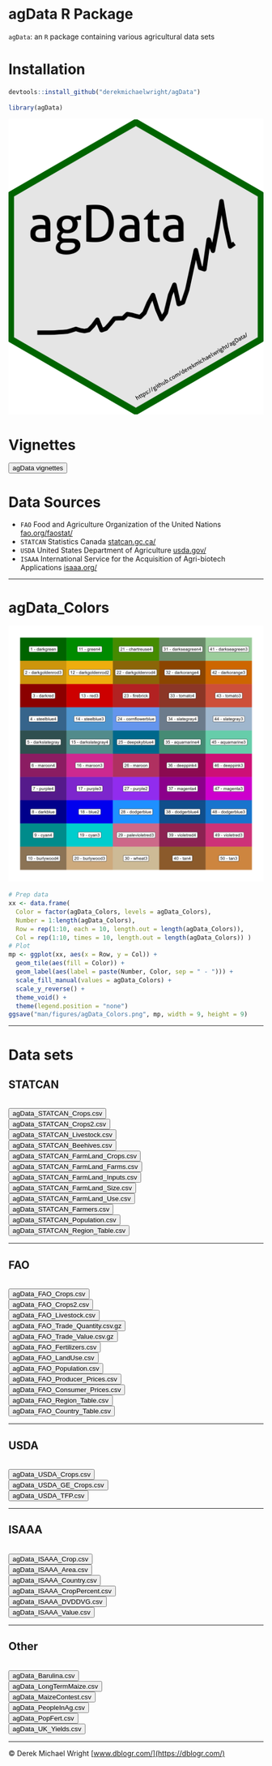 agData R Package
================

`agData`: an `R` package containing various agricultural data sets

# Installation

``` r
devtools::install_github("derekmichaelwright/agData")
```

``` r
library(agData)
```

![](man/figures/hex_agData.png)

# Vignettes

<a href="https://dblogr.com/#agdata">
<button class="btn btn-success"><i class="fas fa-chart-line"></i> agData vignettes</button>
</a>

# Data Sources

-   `FAO` Food and Agriculture Organization of the United Nations
    [fao.org/faostat/](www.fao.org/faostat/)
-   `STATCAN` Statistics Canada [statcan.gc.ca/](www.statcan.gc.ca/)
-   `USDA` United States Department of Agriculture
    [usda.gov/](www.usda.gov/)
-   `ISAAA` International Service for the Acquisition of Agri-biotech
    Applications [isaaa.org/](www.isaaa.org/)

------------------------------------------------------------------------

# agData_Colors

![](man/figures/agData_Colors.png)

``` r
# Prep data
xx <- data.frame(
  Color = factor(agData_Colors, levels = agData_Colors),
  Number = 1:length(agData_Colors),
  Row = rep(1:10, each = 10, length.out = length(agData_Colors)),
  Col = rep(1:10, times = 10, length.out = length(agData_Colors)) )
# Plot
mp <- ggplot(xx, aes(x = Row, y = Col)) +
  geom_tile(aes(fill = Color)) +
  geom_label(aes(label = paste(Number, Color, sep = " - "))) +
  scale_fill_manual(values = agData_Colors) +
  scale_y_reverse() +
  theme_void() +
  theme(legend.position = "none")
ggsave("man/figures/agData_Colors.png", mp, width = 9, height = 9)
```

------------------------------------------------------------------------

# Data sets

## STATCAN

<br>

<a href="Data/agData_STATCAN_Crops.csv">
<button class="btn btn-success"><i class="fa fa-save"></i> agData_STATCAN_Crops.csv</button>
</a>

<br>

<a href="Data/agData_STATCAN_Crops2.csv">
<button class="btn btn-success"><i class="fa fa-save"></i> agData_STATCAN_Crops2.csv</button>
</a>

<br>

<a href="Data/agData_STATCAN_Livestock.csv">
<button class="btn btn-success"><i class="fa fa-save"></i> agData_STATCAN_Livestock.csv</button>
</a>

<br>

<a href="Data/agData_STATCAN_Beehives.csv">
<button class="btn btn-success"><i class="fa fa-save"></i> agData_STATCAN_Beehives.csv</button>
</a>

<br>

<a href="Data/agData_STATCAN_FarmLand_Crops.csv">
<button class="btn btn-success"><i class="fa fa-save"></i> agData_STATCAN_FarmLand_Crops.csv</button>
</a>

<br>

<a href="Data/agData_STATCAN_FarmLand_Farms.csv">
<button class="btn btn-success"><i class="fa fa-save"></i> agData_STATCAN_FarmLand_Farms.csv</button>
</a>

<br>

<a href="Data/agData_STATCAN_FarmLand_Inputs.csv">
<button class="btn btn-success"><i class="fa fa-save"></i> agData_STATCAN_FarmLand_Inputs.csv</button>
</a>

<br>

<a href="Data/agData_STATCAN_FarmLand_Size.csv">
<button class="btn btn-success"><i class="fa fa-save"></i> agData_STATCAN_FarmLand_Size.csv</button>
</a>

<br>

<a href="Data/agData_STATCAN_FarmLand_Use.csv">
<button class="btn btn-success"><i class="fa fa-save"></i> agData_STATCAN_FarmLand_Use.csv</button>
</a>

<br>

<a href="Data/agData_STATCAN_Farmers.csv">
<button class="btn btn-success"><i class="fa fa-save"></i> agData_STATCAN_Farmers.csv</button>
</a>

<br>

<a href="Data/agData_STATCAN_Population.csv">
<button class="btn btn-success"><i class="fa fa-save"></i> agData_STATCAN_Population.csv</button>
</a>

<br>

<a href="Data/agData_STATCAN_Region_Table.csv">
<button class="btn btn-success"><i class="fa fa-save"></i> agData_STATCAN_Region_Table.csv</button>
</a>

------------------------------------------------------------------------

## FAO

<br>

<a href="Data/agData_FAO_Crops.csv">
<button class="btn btn-success"><i class="fa fa-save"></i> agData_FAO_Crops.csv</button>
</a>

<br>

<a href="Data/agData_FAO_Crops2.csv">
<button class="btn btn-success"><i class="fa fa-save"></i> agData_FAO_Crops2.csv</button>
</a>

<br>

<a href="Data/agData_FAO_Livestock.csv">
<button class="btn btn-success"><i class="fa fa-save"></i> agData_FAO_Livestock.csv</button>
</a>

<br>

<a href="Data/agData_FAO_Trade_Quantity.csv.gz">
<button class="btn btn-success"><i class="fa fa-save"></i> agData_FAO_Trade_Quantity.csv.gz</button>
</a>

<br>

<a href="Data/agData_FAO_Trade_Value.csv.gz">
<button class="btn btn-success"><i class="fa fa-save"></i> agData_FAO_Trade_Value.csv.gz</button>
</a>

<br>

<a href="Data/agData_FAO_Fertilizers.csv">
<button class="btn btn-success"><i class="fa fa-save"></i> agData_FAO_Fertilizers.csv</button>
</a>

<br>

<a href="Data/agData_FAO_LandUse.csv">
<button class="btn btn-success"><i class="fa fa-save"></i> agData_FAO_LandUse.csv</button>
</a>

<br>

<a href="Data/agData_FAO_Population.csv">
<button class="btn btn-success"><i class="fa fa-save"></i> agData_FAO_Population.csv</button>
</a>

<br>

<a href="Data/agData_FAO_Producer_Prices.csv">
<button class="btn btn-success"><i class="fa fa-save"></i> agData_FAO_Producer_Prices.csv</button>
</a>

<br>

<a href="Data/agData_FAO_Consumer_Prices.csv">
<button class="btn btn-success"><i class="fa fa-save"></i> agData_FAO_Consumer_Prices.csv</button>
</a>

<br>

<a href="Data/agData_FAO_Region_Table.csv">
<button class="btn btn-success"><i class="fa fa-save"></i> agData_FAO_Region_Table.csv</button>
</a>

<br>

<a href="Data/agData_FAO_Country_Table.csv">
<button class="btn btn-success"><i class="fa fa-save"></i> agData_FAO_Country_Table.csv</button>
</a>

------------------------------------------------------------------------

## USDA

<br>

<a href="Data/agData_USDA_Crops.csv">
<button class="btn btn-success"><i class="fa fa-save"></i> agData_USDA_Crops.csv</button>
</a>

<br>

<a href="Data/agData_USDA_GE_Crops.csv">
<button class="btn btn-success"><i class="fa fa-save"></i> agData_USDA_GE_Crops.csv</button>
</a>

<br>

<a href="Data/agData_USDA_TFP.csv">
<button class="btn btn-success"><i class="fa fa-save"></i> agData_USDA_TFP.csv</button>
</a>

------------------------------------------------------------------------

## ISAAA

<br>

<a href="Data/agData_ISAAA_Crop.csv">
<button class="btn btn-success"><i class="fa fa-save"></i> agData_ISAAA_Crop.csv</button>
</a>

<br>

<a href="Data/agData_ISAAA_Area.csv">
<button class="btn btn-success"><i class="fa fa-save"></i> agData_ISAAA_Area.csv</button>
</a>

<br>

<a href="Data/agData_ISAAA_Coutnry.csv">
<button class="btn btn-success"><i class="fa fa-save"></i> agData_ISAAA_Country.csv</button>
</a>

<br>

<a href="Data/agData_ISAAA_CropPercent.csv">
<button class="btn btn-success"><i class="fa fa-save"></i> agData_ISAAA_CropPercent.csv</button>
</a>

<br>

<a href="Data/agData_ISAAA_DVDDVG.csv">
<button class="btn btn-success"><i class="fa fa-save"></i> agData_ISAAA_DVDDVG.csv</button>
</a>

<br>

<a href="Data/agData_ISAAA_Value.csv">
<button class="btn btn-success"><i class="fa fa-save"></i> agData_ISAAA_Value.csv</button>
</a>

------------------------------------------------------------------------

## Other

<br>

<a href="Data/agData_Barulina.csv">
<button class="btn btn-success"><i class="fa fa-save"></i> agData_Barulina.csv</button>
</a>

<br>

<a href="Data/agData_LongTermMaize.csv">
<button class="btn btn-success"><i class="fa fa-save"></i> agData_LongTermMaize.csv</button>
</a>

<br>

<a href="Data/agData_MazieContest.csv">
<button class="btn btn-success"><i class="fa fa-save"></i> agData_MaizeContest.csv</button>
</a>

<br>

<a href="Data/agData_PeopleInAg.csv">
<button class="btn btn-success"><i class="fa fa-save"></i> agData_PeopleInAg.csv</button>
</a>

<br>

<a href="Data/agData_PopFert.csv">
<button class="btn btn-success"><i class="fa fa-save"></i> agData_PopFert.csv</button>
</a>

<br>

<a href="Data/agData_UK_Yields.csv">
<button class="btn btn-success"><i class="fa fa-save"></i> agData_UK_Yields.csv</button>
</a>

------------------------------------------------------------------------

© Derek Michael Wright [www.dblogr.com/](https://dblogr.com/)
